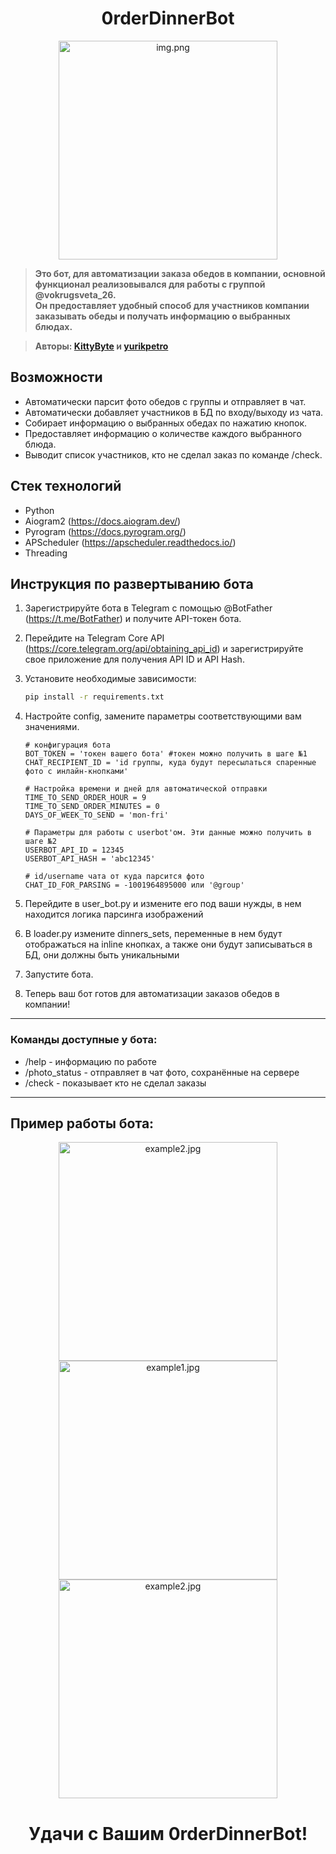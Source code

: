 <div style="text-align:center;"><h1> 0rderDinnerBot</h1></div>
<p align="center">
  <img src="imgs\img.png" alt="img.png" width="350">
</p>

> **Это бот, для автоматизации заказа обедов в компании, основной функционал реализовывался для работы с группой @vokrugsveta_26.   
> Он предоставляет удобный способ для участников компании заказывать обеды и получать информацию о выбранных блюдах.**

> **Авторы: [KittyByte](https://github.com/KittyByte) и [yurikpetro](https://github.com/yurikpetro)**

## Возможности

- Автоматически парсит фото обедов с группы и отправляет в чат.
- Автоматически добавляет участников в БД по входу/выходу из чата.
- Собирает информацию о выбранных обедах по нажатию кнопок.
- Предоставляет информацию о количестве каждого выбранного блюда.
- Выводит список участников, кто не сделал заказ по команде /check.

## Стек технологий

- Python
- Aiogram2 (https://docs.aiogram.dev/)
- Pyrogram (https://docs.pyrogram.org/)
- APScheduler (https://apscheduler.readthedocs.io/)
- Threading

## Инструкция по развертыванию бота

1. Зарегистрируйте бота в Telegram с помощью @BotFather (https://t.me/BotFather) и получите API-токен бота.
2. Перейдите на Telegram Core API (https://core.telegram.org/api/obtaining_api_id) и зарегистрируйте свое приложение для получения API ID и API Hash.
3. Установите необходимые зависимости:
   ```sh
   pip install -r requirements.txt
   ```
4. Настройте config, замените параметры соответствующими вам значениями.
   ```
   # конфигурация бота
   BOT_TOKEN = 'токен вашего бота' #токен можно получить в шаге №1
   CHAT_RECIPIENT_ID = 'id группы, куда будут пересылаться спаренные фото с инлайн-кнопками' 
   
   # Настройка времени и дней для автоматической отправки
   TIME_TO_SEND_ORDER_HOUR = 9
   TIME_TO_SEND_ORDER_MINUTES = 0
   DAYS_OF_WEEK_TO_SEND = 'mon-fri'
   
   # Параметры для работы с userbot'ом. Эти данные можно получить в шаге №2
   USERBOT_API_ID = 12345
   USERBOT_API_HASH = 'abc12345'
   
   # id/username чата от куда парсится фото
   CHAT_ID_FOR_PARSING = -1001964895000 или '@group'
   ```

5. Перейдите в user_bot.py и измените его под ваши нужды, в нем находится логика парсинга изображений
6. В loader.py измените dinners_sets, переменные в нем будут отображаться на inline кнопках, а также они будут записываться в БД, они должны быть уникальными
7. Запустите бота.
8. Теперь ваш бот готов для автоматизации заказов обедов в компании!

---
### Команды доступные у бота:
  - /help - информацию по работе
  - /photo_status - отправляет в чат фото, сохранённые на сервере
  - /check - показывает кто не сделал заказы
---

## Пример работы бота: 
<p align="center">
  <img src="imgs\example3.jpg" alt="example2.jpg" width="350">
  <img src="imgs\example1.jpg" alt="example1.jpg" width="350">
  <img src="imgs\example2.jpg" alt="example2.jpg" width="350">
</p>

<div style="text-align:center;"><h1> Удачи с Вашим 0rderDinnerBot!</h1></div>
